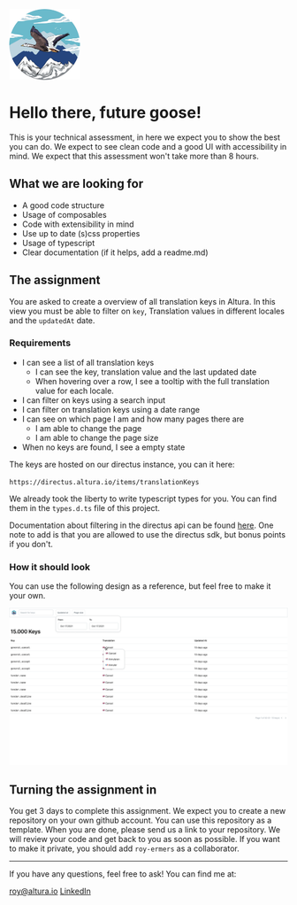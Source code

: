 <img src="public/img/goose.png" class="goose" style="width: 128px; height: 128px"/>

# Hello there, future goose!

This is your technical assessment, in here we expect you to show the best you can do. We expect to see clean code and a good UI with accessibility in mind. We expect that this assessment won't take more than 8 hours.

## What we are looking for

- A good code structure
- Usage of composables
- Code with extensibility in mind
- Use up to date (s)css properties
- Usage of typescript
- Clear documentation (if it helps, add a readme.md)

## The assignment

You are asked to create a overview of all translation keys in Altura. In this view you must be able to filter on `key`, Translation values in different locales and the `updatedAt` date.

### Requirements

- I can see a list of all translation keys
  - I can see the key, translation value and the last updated date
  - When hovering over a row, I see a tooltip with the full translation value for each locale.
- I can filter on keys using a search input
- I can filter on translation keys using a date range
- I can see on which page I am and how many pages there are
  - I am able to change the page
  - I am able to change the page size
- When no keys are found, I see a empty state

The keys are hosted on our directus instance, you can it here:

`https://directus.altura.io/items/translationKeys`

We already took the liberty to write typescript types for you. You can find them in the `types.d.ts` file of this project.

Documentation about filtering in the directus api can be found [here](https://directus.io/docs/guides/connect/filter-rules). One note to add is that you are allowed to use the directus sdk, but bonus points if you don't.

### How it should look

You can use the following design as a reference, but feel free to make it your own.

<img src="public/img/design.png" class="design" />

## Turning the assignment in

You get 3 days to complete this assignment.
We expect you to create a new repository on your own github account. You can use this repository as a template.
When you are done, please send us a link to your repository. We will review your code and get back to you as soon as possible.
If you want to make it private, you should add `roy-ermers` as a collaborator.

---

If you have any questions, feel free to ask! You can find me at:

[roy@altura.io](mailto:roy@altura.io)
[LinkedIn](https://www.linkedin.com/in/roy-ermers-34b414186)
